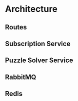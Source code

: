 # Architecture

## Routes

## Subscription Service

## Puzzle Solver Service

## RabbitMQ

## Redis

